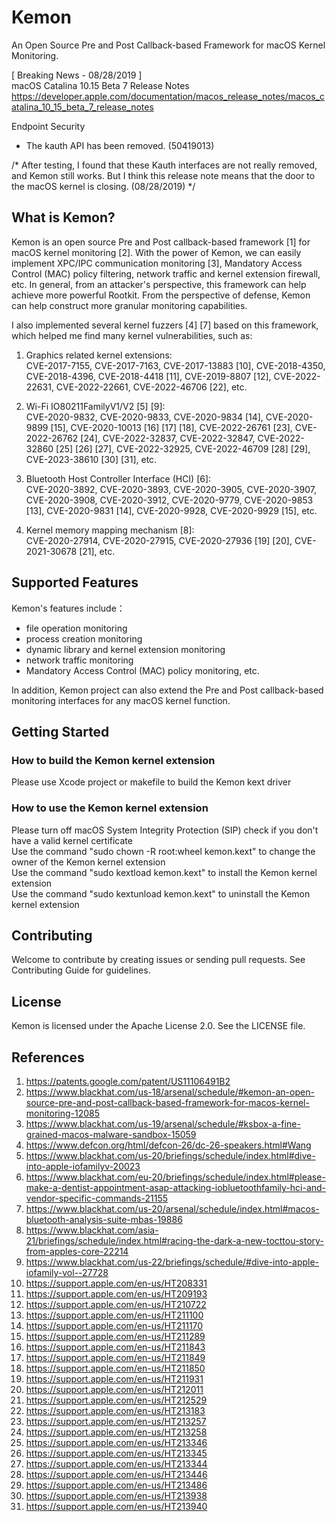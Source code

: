 # Kemon
An Open Source Pre and Post Callback-based Framework for macOS Kernel Monitoring.

[ Breaking News - 08/28/2019 ]  
macOS Catalina 10.15 Beta 7 Release Notes  
https://developer.apple.com/documentation/macos_release_notes/macos_catalina_10_15_beta_7_release_notes

Endpoint Security
 - The kauth API has been removed. (50419013)

/* After testing, I found that these Kauth interfaces are not really removed, and Kemon still works. But I think this release note means that the door to the macOS kernel is closing. (08/28/2019) */

## What is Kemon?
Kemon is an open source Pre and Post callback-based framework [1] for macOS kernel monitoring [2]. With the power of Kemon, we can easily implement XPC/IPC communication monitoring [3], Mandatory Access Control (MAC) policy filtering, network traffic and kernel extension firewall, etc. In general, from an attacker's perspective, this framework can help achieve more powerful Rootkit. From the perspective of defense, Kemon can help construct more granular monitoring capabilities.

I also implemented several kernel fuzzers [4] [7] based on this framework, which helped me find many kernel vulnerabilities, such as:

1. Graphics related kernel extensions:  
CVE-2017-7155, CVE-2017-7163, CVE-2017-13883 [10], CVE-2018-4350, CVE-2018-4396, CVE-2018-4418 [11], CVE-2019-8807 [12], CVE-2022-22631, CVE-2022-22661, CVE-2022-46706 [22], etc.

2. Wi-Fi IO80211FamilyV1/V2 [5] [9]:  
CVE-2020-9832, CVE-2020-9833, CVE-2020-9834 [14], CVE-2020-9899 [15], CVE-2020-10013 [16] [17] [18], CVE-2022-26761 [23], CVE-2022-26762 [24], CVE-2022-32837, CVE-2022-32847, CVE-2022-32860 [25] [26] [27], CVE-2022-32925, CVE-2022-46709 [28] [29], CVE-2023-38610 [30] [31], etc.

3. Bluetooth Host Controller Interface (HCI) [6]:  
CVE-2020-3892, CVE-2020-3893, CVE-2020-3905, CVE-2020-3907, CVE-2020-3908, CVE-2020-3912, CVE-2020-9779, CVE-2020-9853 [13], CVE-2020-9831 [14], CVE-2020-9928, CVE-2020-9929 [15], etc.

4. Kernel memory mapping mechanism [8]:  
CVE-2020-27914, CVE-2020-27915, CVE-2020-27936 [19] [20], CVE-2021-30678 [21], etc.

## Supported Features
Kemon's features include：
- file operation monitoring
- process creation monitoring
- dynamic library and kernel extension monitoring
- network traffic monitoring
- Mandatory Access Control (MAC) policy monitoring, etc.

In addition, Kemon project can also extend the Pre and Post callback-based monitoring interfaces for any macOS kernel function.

## Getting Started
### How to build the Kemon kernel extension
Please use Xcode project or makefile to build the Kemon kext driver

### How to use the Kemon kernel extension
Please turn off macOS System Integrity Protection (SIP) check if you don't have a valid kernel certificate  
Use the command "sudo chown -R root:wheel kemon.kext" to change the owner of the Kemon kernel extension  
Use the command "sudo kextload kemon.kext" to install the Kemon kernel extension  
Use the command "sudo kextunload kemon.kext" to uninstall the Kemon kernel extension


## Contributing
Welcome to contribute by creating issues or sending pull requests. See Contributing Guide for guidelines.

## License
Kemon is licensed under the Apache License 2.0. See the LICENSE file.

## References
1. https://patents.google.com/patent/US11106491B2
2. https://www.blackhat.com/us-18/arsenal/schedule/#kemon-an-open-source-pre-and-post-callback-based-framework-for-macos-kernel-monitoring-12085
3. https://www.blackhat.com/us-19/arsenal/schedule/#ksbox-a-fine-grained-macos-malware-sandbox-15059
4. https://www.defcon.org/html/defcon-26/dc-26-speakers.html#Wang
5. https://www.blackhat.com/us-20/briefings/schedule/index.html#dive-into-apple-iofamilyv-20023
6. https://www.blackhat.com/eu-20/briefings/schedule/index.html#please-make-a-dentist-appointment-asap-attacking-iobluetoothfamily-hci-and-vendor-specific-commands-21155
7. https://www.blackhat.com/us-20/arsenal/schedule/index.html#macos-bluetooth-analysis-suite-mbas-19886
8. https://www.blackhat.com/asia-21/briefings/schedule/index.html#racing-the-dark-a-new-tocttou-story-from-apples-core-22214
9. https://www.blackhat.com/us-22/briefings/schedule/#dive-into-apple-iofamily-vol--27728
10. https://support.apple.com/en-us/HT208331
11. https://support.apple.com/en-us/HT209193
12. https://support.apple.com/en-us/HT210722
13. https://support.apple.com/en-us/HT211100
14. https://support.apple.com/en-us/HT211170
15. https://support.apple.com/en-us/HT211289
16. https://support.apple.com/en-us/HT211843
17. https://support.apple.com/en-us/HT211849
18. https://support.apple.com/en-us/HT211850
19. https://support.apple.com/en-us/HT211931
20. https://support.apple.com/en-us/HT212011
21. https://support.apple.com/en-us/HT212529
22. https://support.apple.com/en-us/HT213183
23. https://support.apple.com/en-us/HT213257
24. https://support.apple.com/en-us/HT213258
25. https://support.apple.com/en-us/HT213346
26. https://support.apple.com/en-us/HT213345
27. https://support.apple.com/en-us/HT213344
28. https://support.apple.com/en-us/HT213446
29. https://support.apple.com/en-us/HT213486
30. https://support.apple.com/en-us/HT213938
31. https://support.apple.com/en-us/HT213940
